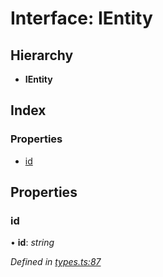 
# Interface: IEntity

## Hierarchy

* **IEntity**

## Index

### Properties

* [id](ientity.md#id)

## Properties

###  id

• **id**: *string*

*Defined in [types.ts:87](https://github.com/wovalle/fireorm/blob/da6b863/src/types.ts#L87)*
